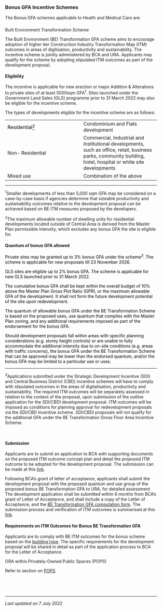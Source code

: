 ### Bonus GFA Incentive Schemes

The Bonus GFA schemes applicable to Health and Medical Care are:

### 

<a href="#Built-Environment-Transformation-Scheme"
class="collapsible collapsed" data-toggle="collapse"></a>

Built Environment Transformation Scheme

The Built Environment (BE) Transformation GFA scheme aims to encourage
adoption of higher tier Construction Industry Transformation Map (ITM)
outcomes in areas of digitisation, productivity and sustainability. The
incentive scheme is jointly administered by BCA and URA. Applicants may
qualify for the scheme by adopting stipulated ITM outcomes as part of
the development proposal. 

<a href="#BE-Eligibility" class="collapsible collapsed"
data-parent="#Built-Environment-Transformation-Scheme1"
data-toggle="collapse"></a>

#### Eligibility

The incentive is applicable for new erection or major Addition &
Alterations to private sites of at least 5000sqm GFA<sup>1</sup>. Sites
launched under the Government Land Sales (GLS) programme prior to 31
March 2022 may also be eligible for the incentive scheme.

The types of developments eligible for the incentive scheme are as
follows:

  

<table>
<colgroup>
<col style="width: 50%" />
<col style="width: 50%" />
</colgroup>
<tbody>
<tr class="odd">
<td><span style="color: black;">Residential<a
href="file:///C:/Users/urawongyq/Documents/My%20documents/Updates/Flats%20and%20Condominiums%20-%20draft%20edit.docx#_ftn1"
id="_ftnref1"><span
style="color: black;"><sup>2</sup></span></a></span><br />
</td>
<td><span>Condominium and Flats development </span> </td>
</tr>
<tr class="even">
<td><span>Non- Residential</span></td>
<td><span>Commercial, Industrial and Institutional developments, such as
office, retail, business parks, community building, hotel, hospital or
white site developments </span><br />
</td>
</tr>
<tr class="odd">
<td><span>Mixed use</span></td>
<td><span>Combination of the above </span><br />
</td>
</tr>
</tbody>
</table>

  

------------------------------------------------------------------------

<sup>1</sup>Smaller developments of less than 5,000 sqm GFA may be
considered on a case-by-case basis if agencies determine that sizeable
productivity and sustainability outcomes relative to the development
proposal can be achieved based on BE ITM measures proposed by the
developers.

<sup>2</sup><span style="text-align: justify;">The maximum allowable
number of dwelling units for residential developments located outside of
Central Area is derived from the Master Plan permissible intensity,
which excludes any bonus GFA the site is eligible for.</span>

<a href="#Quantum-of-bonus-GFA-allowed" class="collapsible collapsed"
data-parent="#Built-Environment-Transformation-Scheme1"
data-toggle="collapse"></a>

#### Quantum of bonus GFA allowed

<span style="color: #000000;">Private sites may be granted up to 3%
bonus GFA under the scheme<sup>3</sup>. The scheme is applicable for new
proposals till 23 November 2026. </span>

<span style="color: #000000;">GLS sites are eligible up to 2% bonus GFA.
The scheme is applicable for new GLS launched prior to 31 March 2022.
</span>

<span style="color: #000000;">The cumulative bonus GFA shall be kept
within the overall budget of 10% above the Master Plan Gross Plot Ratio
(GPR), or the maximum allowable GFA of the development. It shall not
form the future development potential of the site upon redevelopment. 
</span>

<span style="color: #000000;"> </span>

<span style="color: #000000;">The quantum of allowable bonus GFA under
the BE Transformation Scheme is based on the proposed uses, use quantum
that complies with the Master Plan zoning, and any additional
requirements imposed as part of the endorsement for the bonus
GFA. </span>

<span style="color: #000000;">Should development proposals fall within
areas with specific planning considerations (e.g. storey height
controls) or are unable to fully accommodate the additional intensity
due to on-site conditions (e.g. areas with traffic concerns), the bonus
GFA under the BE Transformation Scheme that can be approved may be lower
than the endorsed quantum, and/or the bonus GFA may be limited to a
particular use or uses.</span>

------------------------------------------------------------------------

<sup>3</sup>Applications submitted under the Strategic Development
Incentive (SDI) and Central Business District (CBD) incentive schemes
will have to comply with stipulated outcomes in the areas of
digitalisation, productivity and sustainability. The required ITM
outcomes will be separately assessed in relation to the context of the
proposal, upon submission of the outline application for the SDI/CBDI
development proposal. ITM outcomes will be imposed as conditions for
planning approval for redevelopment proposals via the SDI/CBD Incentive
scheme. SDI/CBDI proposals will not qualify for the additional GFA under
the BE Transformation Gross Floor Area Incentive Scheme.

 

<a href="#BE-Submission" class="collapsible collapsed"
data-parent="#Built-Environment-Transformation-Scheme1"
data-toggle="collapse"></a>

#### Submission

Applicants are to submit an application to BCA with supporting documents
on the proposed ITM outcome concept plan and detail the proposed ITM
outcome to be adopted for the development proposal. The submission can
be made at this <a href="https://form.gov.sg/610112199bdc0c00123abb25"
target="_blank">link</a>. 

Following BCA’s grant of letter of acceptance, applicants shall submit
the development proposal with the proposed quantum and use group of the
proposed bonus BE Transformation GFA to URA, for detailed assessment.
The development application shall be submitted within 6 months from
BCA’s grant of Letter of Acceptance, and shall include a copy of the
Letter of Acceptance, and the <a
href="https://www.ura.gov.sg/-/media/Corporate/Guidelines/Development-control/Flats-Condominiums/BE-Transformation-GFA-computation-form.pdf"
target="_blank">BE Transformation GFA computation form</a>. The
submission process and verification of ITM outcomes is summarised at
this <a
href="https://www.ura.gov.sg/-/media/Corporate/Guidelines/Development-control/Flats-Condominiums/BE-Transformation-Submission-process.pdf"
target="_blank">link</a>.

<a href="#Requirements-on-ITM-Outcomes-for-Bonus-BE-Transformation-GFA"
class="collapsible collapsed"
data-parent="#Built-Environment-Transformation-Scheme1"
data-toggle="collapse"></a>

#### Requirements on ITM Outcomes for Bonus BE Transformation GFA

Applicants are to comply with BE ITM outcomes for the bonus scheme based
on the <a
href="https://www.ura.gov.sg/-/media/Corporate/Guidelines/Development-control/Flats-Condominiums/BE-Transformation-building-type.pdf"
target="_blank">building type</a>. The specific requirements for the
development proposal will be shared in detail as part of the application
process to BCA for the Letter of Acceptance.

<a href="#ORA-within-Privately-OwnedPublicSpacesPOPS"
class="collapsible collapsed" data-toggle="collapse"></a>

ORA within Privately-Owned Public Spaces (POPS)

Refer to section on <a
href="https://www.ura.gov.sg/Corporate/Guidelines/Development-Control/gross-floor-area/GFA/Privately-OwnedPublicSpacesPOPS"
target="_blank">POPS</a>.

 

 

------------------------------------------------------------------------

*Last updated on 7 July 2022*
